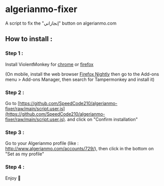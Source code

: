 # algerianmo-fixer
A script to fix the "إنجازاتي" button on algerianmo.com

## How to install :

### Step 1 :
Install ViolentMonkey for [chrome](https://chrome.google.com/webstore/detail/violentmonkey/jinjaccalgkegednnccohejagnlnfdag) or [firefox](https://addons.mozilla.org/fr/firefox/addon/violentmonkey/)

(On mobile, install the web browser [Firefox Nightly](https://play.google.com/store/apps/details?id=org.mozilla.fenix&hl=fr&gl=US&pli=1) then go to the Add-ons menu > Add-ons Manager, then search for Tampermonkey and install it)

### Step 2 :
Go to [https://github.com/SpeedCode210/algerianmo-fixer/raw/main/script.user.js](https://github.com/SpeedCode210/algerianmo-fixer/raw/main/script.user.js).
and click on "Confirm installation"

### Step 3 : 
Go to your Algerianmo profile (like : http://www.algerianmo.com/accounts/729/), then click in the bottom on "Set as my profile"

### Step 4 :
Enjoy 🎉
